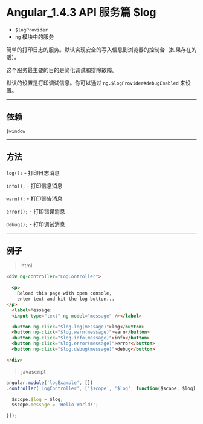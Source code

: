 # Angular_1.4.3 API 服务篇 $log

- `$logProvider`
- `ng` 模块中的服务

简单的打印日志的服务。默认实现安全的写入信息到浏览器的控制台（如果存在的话）。

这个服务最主要的目的是简化调试和排除故障。

默认的设置是打印调试信息。你可以通过 `ng.$logProvider#debugEnabled` 来设置。

---
## 依赖
`$window`

---
## 方法

`log();` - 打印日志消息

`info();` - 打印信息消息

`warn();` - 打印警告消息

`error();` - 打印错误消息

`debug();` - 打印调试消息

---
## 例子

> html

``` html
<div ng-controller="LogController">

  <p>
    Reload this page with open console,
    enter text and hit the log button...
</p>
  <label>Message:
  <input type="text" ng-model="message" /></label>

  <button ng-click="$log.log(message)">log</button>
  <button ng-click="$log.warn(message)">warn</button>
  <button ng-click="$log.info(message)">info</button>
  <button ng-click="$log.error(message)">error</button>
  <button ng-click="$log.debug(message)">debug</button>

</div>
```

> javascript

``` javascript
angular.module('logExample', [])
.controller('LogController', ['$scope', '$log', function($scope, $log) {

  $scope.$log = $log;
  $scope.message = 'Hello World!';

}]);
```
